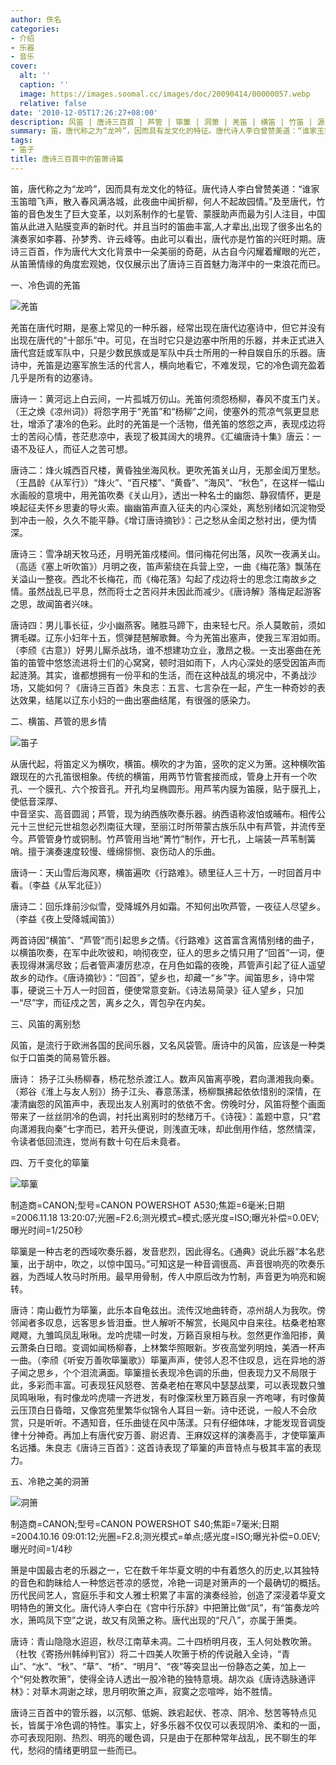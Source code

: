 ```yaml
---
author: 佚名
categories:
- 介绍
- 乐器
- 音乐
cover:
  alt: ''
  caption: ''
  image: https://images.soomal.cc/images/doc/20090414/00000057.webp
  relative: false
date: '2010-12-05T17:26:27+08:00'
description: 风笛 | 唐诗三百首 | 芦管 | 筚篥 | 洞箫 | 羌笛 | 横笛 | 竹笛 | 源自：未知 | 版权：转载 |  平均/总评分：09.50/57
summary: 笛，唐代称之为“龙吟”，因而具有龙文化的特征。唐代诗人李白曾赞美道：“谁家玉笛暗飞声，散入春风满洛城，此夜曲中闻折柳，何人不起故园情。”及至唐代，竹笛的音色发生了巨大变革，以刘系制作的七星管、蒙膜助声而最为引人注目，中国笛从此进入贴膜变声的新时代。唐诗三百首，作为唐代大文化背景中一朵美丽的奇葩，从古自今闪耀着耀眼的光芒，从笛箫情缘的角度宏观她，仅仅展示出了唐诗三百首魅力海洋中的一束浪花而已。
tags:
- 笛子
title: 唐诗三百首中的笛箫诗篇
---
```


笛，唐代称之为“龙吟”，因而具有龙文化的特征。唐代诗人李白曾赞美道：“谁家玉笛暗飞声，散入春风满洛城，此夜曲中闻折柳，何人不起故园情。”及至唐代，竹笛的音色发生了巨大变革，以刘系制作的七星管、蒙膜助声而最为引人注目，中国笛从此进入贴膜变声的新时代。并且当时的笛曲丰富,人才辈出,出现了很多出名的演奏家如李暮、孙梦秀、许云峰等。由此可以看出，唐代亦是竹笛的兴旺时期。唐诗三百首，作为唐代大文化背景中一朵美丽的奇葩，从古自今闪耀着耀眼的光芒，从笛箫情缘的角度宏观她，仅仅展示出了唐诗三百首魅力海洋中的一束浪花而已。



一、冷色调的羌笛



![羌笛](https://images.soomal.cc/images/doc/20101205/00008544.webp)



羌笛在唐代时期，是塞上常见的一种乐器，经常出现在唐代边塞诗中，但它并没有出现在唐代的“十部乐”中。可见，在当时它只是边塞中所用的乐器，并未正式进入唐代宫廷或军队中，只是少数民族或是军队中兵士所用的一种自娱自乐的乐器。唐诗中，羌笛是边塞军旅生活的代言人，横向地看它，不难发现，它的冷色调充盈着几乎是所有的边塞诗。



唐诗一：黄河远上白云间，一片孤城万仞山。羌笛何须怨杨柳，春风不度玉门关。（王之焕《凉州词》）将怨字用于“羌笛”和“杨柳”之间，使塞外的荒凉气氛更显悲壮，增添了凄冷的色彩。此时的羌笛是一个活物，借羌笛的悠怨之声，表现戍边将士的苦闷心情，苍茫悲凉中，表现了极其阔大的境界。《汇编唐诗十集》唐云：一语不及征人，而征人之苦可想。



唐诗二：烽火城西百尺楼，黄昏独坐海风秋。更吹羌笛关山月，无那金闺万里愁。（王昌龄《从军行》）“烽火”、“百尺楼”、“黄昏”、“海风”、“秋色”，在这样一幅山水画般的意境中，用羌笛吹奏《关山月》，透出一种名士的幽怨、静寂情怀，更是唤起征夫怀乡思妻的导火索。幽幽笛声直入征夫的内心深处，离愁别绪如沉淀物受到冲击一般，久久不能平静。《增订唐诗摘钞》：己之愁从金闺之愁衬出，便为情深。



唐诗三：雪净胡天牧马还，月明羌笛戍楼间。借问梅花何出落，风吹一夜满关山。（高适《塞上听吹笛》）月明之夜，笛声萦绕在兵营上空，一曲《梅花落》飘荡在关溢山一整夜。西北不长梅花，而《梅花落》勾起了戍边将士的思念江南故乡之情。虽然战乱已平息，然而将士之苦闷并未因此而减少。《唐诗解》落梅足起游客之思，故闻笛者兴味。



唐诗四：男儿事长征，少小幽燕客。赌胜马蹄下，由来轻七尺。杀人莫敢前，须如猬毛磔。辽东小妇年十五，惯弹琵琶解歌舞。今为羌笛出塞声，使我三军泪如雨。（李颀《古意》）好男儿厮杀战场，谁不想建功立业，激昂之极。一支出塞曲在羌笛的笛管中悠悠流进将士们的心窝窝，顿时泪如雨下，人内心深处的感受因笛声而起涟漪。其实，谁都想拥有一份平和的生活，而在这种战乱的境况中，不勇战沙场，又能如何？《唐诗三百首》朱良志：五言、七言杂在一起，产生一种奇妙的表达效果，结尾以辽东小妇的一曲出塞曲结尾，有很强的感染力。



二、横笛、芦管的思乡情



![笛子](https://images.soomal.cc/images/doc/20090414/00000057.webp)



从唐代起，将笛定义为横吹，横笛。横吹的才为笛，竖吹的定义为箫。这种横吹笛跟现在的六孔笛很相象。传统的横笛，用两节竹管套接而成，管身上开有一个吹孔、一个膜孔、六个按音孔。开孔均呈椭圆形。用芦苇内膜为笛膜，贴于膜孔上，使低音深厚、  
中音坚实、高音圆润；芦管，现为纳西族吹奏乐器。纳西语称波怕或晡布。相传公元十三世纪元世祖忽必烈南征大理，至丽江时所带蒙古族乐队中有芦管，并流传至今。芦管管身竹或铜制。竹芦管用当地“菁竹”制作，开七孔，上端装一芦苇制簧哨。擅于演奏速度较慢、缠绵悱恻、哀伤动人的乐曲。



唐诗一：天山雪后海风寒，横笛遍吹《行路难》。碛里征人三十万，一时回首月中看。（李益《从军北征》）



唐诗二：回乐烽前沙似雪，受降城外月如霜。不知何出吹芦管，一夜征人尽望乡。（李益《夜上受降城闻笛》）



两首诗因“横笛”、“芦管”而引起思乡之情。《行路难》这首富含离情别绪的曲子，以横笛吹奏，在军中此吹彼和，响彻夜空，征人的思乡之情只用了“回首”一词，便表现得淋漓尽致；后者管声凄厉悲凉，在月色如霜的夜晚，芦管声引起了征人遥望故乡的动作。《唐诗摘钞》：“回首”，望乡也，却藏一“乡”字。闻笛思乡，诗中常事，硬说三十万人一时回首，便使常意变新。《诗法易简录》征人望乡，只加一“尽”字，而征戍之苦，离乡之久，胥包孕在内矣。



三、风笛的离别愁



风笛，是流行于欧洲各国的民间乐器，又名风袋管。唐诗中的风笛，应该是一种类似于口笛类的简易管乐器。



唐诗： 扬子江头杨柳春，杨花愁杀渡江人。数声风笛离亭晚，君向潇湘我向秦。（郑谷《淮上与友人别》）扬子江头、春意荡漾，杨柳飘拂起依依惜别的深情，在凄清幽怨的风笛声中，表现出友人别离时的依依不舍。傍晚时分，风笛将整个画面带来了一丝丝阴冷的色调，衬托出离别时的愁绪万千。《诗筏》：盖题中意，只“君向潇湘我向秦”七字而已，若开头便说，则浅直无味，却此倒用作结，悠然情深，令读者低回流连，觉尚有数十句在后未竟者。



四、万千变化的筚篥



![筚篥](https://images.soomal.cc/images/doc/20101205/00008545.webp)

制造商=CANON;型号=CANON POWERSHOT A530;焦距=6毫米;日期=2006.11.18 13:20:07;光圈=F2.6;测光模式=模式;感光度=ISO;曝光补偿=0.0EV;曝光时间=1/250秒



筚篥是一种古老的西域吹奏乐器，发音悲烈，因此得名。《通典》说此乐器“本名悲篥，出于胡中，吹之，以惊中国马。”可知这是一种音调很高、声音很响亮的吹奏乐器，为西域人牧马时所用。最早用骨制，传人中原后改为竹制，声音更为响亮和婉转。



唐诗：南山截竹为筚篥，此乐本自龟兹出。流传汉地曲转奇，凉州胡人为我吹。傍邻闻者多叹息，远客思乡皆泪垂。世人解听不解赏，长飚风中自来往。枯桑老柏寒飕飕，九雏鸣凤乱啾啾。龙吟虎啸一时发，万籁百泉相与秋。忽然更作渔阳掺，黄云萧条白日暗。变调如闻杨柳春，上林繁华照眼新。岁夜高堂列明烛，美酒一杯声一曲。（李颀《听安万善吹筚篥歌》）筚篥声声，使邻人忍不住叹息，远在异地的游子闻之思乡，个个泪流满面。筚篥擅长表现冷色调的乐曲，但表现力又不局限于此，多彩而丰富。可表现狂风怒卷、苦桑老柏在寒风中瑟瑟战栗，可以表现数只雏凤鸣啾啾，有时像龙吟虎啸一齐迸发，有时像深秋里万籁百泉一齐咆哮，有时像黄云压顶白日昏暗，又像宫苑里繁华似锦令人耳目一新。诗中还说，一般人不会欣赏，只是听听。不遇知音，任乐曲徒在风中荡漾。只有仔细体味，才能发现音调旋律十分神奇。再加上有唐代安万善、尉迟青、王麻奴这样的演奏高手，才使筚篥声名远播。朱良志《唐诗三百首》：这首诗表现了筚篥的声音特点与极其丰富的表现力。



五、冷艳之美的洞箫



![洞箫](https://images.soomal.cc/images/doc/20101205/00008543.webp)

制造商=CANON;型号=CANON POWERSHOT S40;焦距=7毫米;日期=2004.10.16 09:01:12;光圈=F2.8;测光模式=单点;感光度=ISO;曝光补偿=0.0EV;曝光时间=1/4秒



箫是中国最古老的乐器之一，它在数千年华夏文明的中有着悠久的历史,以其独特的音色和韵昧给人一种悠远苍凉的感觉，冷艳一词是对箫声的一个最确切的概括。历代民间艺人，宫庭乐手和文人雅士积累了丰富的演奏经验，创造了深浸着华夏文明特色的箫文化。唐代诗人李白在《宫中行乐辞》中把箫比做“凤”，有“笛奏龙吟水，箫鸣凤下空”之说，故又有凤箫之称。唐代出现的“尺八”，亦属于箫类。



唐诗：青山隐隐水迢迢，秋尽江南草未凋。二十四桥明月夜，玉人何处教吹箫。（杜牧《寄扬州韩绰判官》）将二十四美人吹箫于桥的传说融入全诗，“青山”、“水”、“秋”、“草”、“桥”、“明月”、“夜”等突显出一份静态之美，加上一个“何处教吹箫”，使得全诗人透出一股冷艳的独特意境。胡次焱《唐诗选脉通评林》：对草木凋谢之球，思月明吹箫之声，寂寞之恋喧哗，始不胜情。



唐诗三百首中的管乐器，以沉郁、低婉、跌宕起伏、苍凉、阴冷、愁苦等特点见长，皆属于冷色调的特性。事实上，好多乐器不仅仅可以表现阴冷、柔和的一面，亦可表现阳刚、热烈、明亮的暖色调，只是由于在那种常年战乱，民不聊生的年代，愁闷的情绪更明显一些而已。